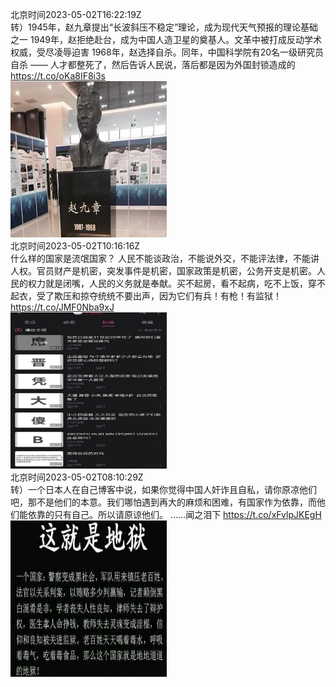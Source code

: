 北京时间2023-05-02T16:22:19Z<br>转）1945年，赵九章提出“长波斜压不稳定”理论，成为现代天气预报的理论基础之一
1949年，赵拒绝赴台，成为中国人造卫星的奠基人。文革中被打成反动学术权威，受尽凌辱迫害
1968年，赵选择自杀。同年，中国科学院有20名一级研究员自杀
—— 人才都整死了，然后告诉人民说，落后都是因为外国封锁造成的 https://t.co/oKa8IF8i3s<br><img src='/temp/2023/1653313956960784384_0.jpg' width='250' height='250'><br>北京时间2023-05-02T10:16:16Z<br>什么样的国家是流氓国家？
人民不能谈政治，不能说外交，不能评法律，不能讲人权。官员财产是机密，突发事件是机密，国家政策是机密，公务开支是机密。人民的权力就是闭嘴，人民的义务就是奉献。买不起房，看不起病，吃不上饭，穿不起衣，受了欺压和掠夺统统不要出声，因为它们有兵！有枪！有监狱！ https://t.co/JMF0Nba9xJ<br><img src='/temp/2023/1653221839831744514_0.jpg' width='250' height='250'><br>北京时间2023-05-02T08:10:29Z<br>转）一个日本人在自己博客中说，如果你觉得中国人奸诈且自私，请你原凉他们吧，那不是他们的本意。我们哪怕遇到再大的麻烦和困难，有国家作为依靠，而他们能依靠的只有自己。所以请原谅他们。
……闻之泪下 https://t.co/xFvlpJKEgH<br><img src='/temp/2023/1653190183678889984_0.jpg' width='250' height='250'><br>